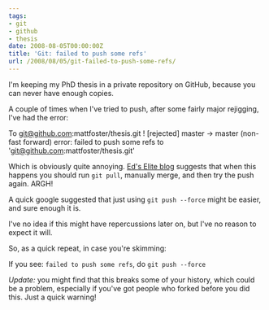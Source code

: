 ```yaml
---
tags:
- git
- github
- thesis
date: 2008-08-05T00:00:00Z
title: 'Git: failed to push some refs'
url: /2008/08/05/git-failed-to-push-some-refs/
---
```


I'm keeping my PhD thesis in a private repository on GitHub, because you can never have enough copies. 

A couple of times when I've tried to push, after some fairly major rejigging, I've had the error:

  To git@github.com:mattfoster/thesis.git
   ! [rejected]        master -> master (non-fast forward)
  error: failed to push some refs to 'git@github.com:mattfoster/thesis.git'

Which is obviously quite annoying. [Ed's Elite blog](http://edspencer.net/2008/04/when-git-tells-you-it-failed-to-push.html "Ed's Elite blog: When Git tells you it failed to push some refs") suggests that when this happens you should run `git pull`, manually merge, and then try the push again. ARGH!

A quick google suggested that just using `git push --force` might be easier, and sure enough it is. 

I've no idea if this might have repercussions later on, but I've no reason to expect it will. 

So, as a quick repeat, in case you're skimming:

If you see: `failed to push some refs`, do `git push --force`
 
*Update:* you might find that this breaks some of your history, which could be a problem, especially if you've got people who forked before you did this. Just a quick warning!
